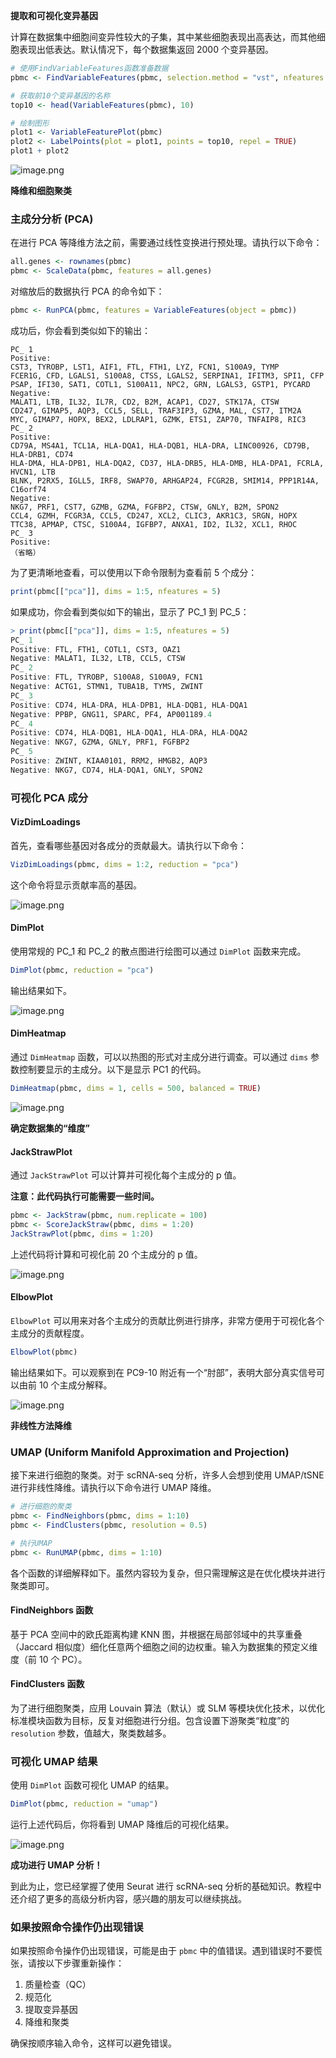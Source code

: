 **提取和可视化变异基因**

计算在数据集中细胞间变异性较大的子集，其中某些细胞表现出高表达，而其他细胞表现出低表达。默认情况下，每个数据集返回 2000 个变异基因。

```r
# 使用FindVariableFeatures函数准备数据
pbmc <- FindVariableFeatures(pbmc, selection.method = "vst", nfeatures = 2000)

# 获取前10个变异基因的名称
top10 <- head(VariableFeatures(pbmc), 10)

# 绘制图形
plot1 <- VariableFeaturePlot(pbmc)
plot2 <- LabelPoints(plot = plot1, points = top10, repel = TRUE)
plot1 + plot2
```

![image.png](https://raw.githubusercontent.com/aletolia/Pictures/main/202407082132930.png)

**降维和细胞聚类**

### 主成分分析 (PCA)

在进行 PCA 等降维方法之前，需要通过线性变换进行预处理。请执行以下命令：

```r
all.genes <- rownames(pbmc)
pbmc <- ScaleData(pbmc, features = all.genes)
```

对缩放后的数据执行 PCA 的命令如下：

```r
pbmc <- RunPCA(pbmc, features = VariableFeatures(object = pbmc))
```

成功后，你会看到类似如下的输出：

```
PC_ 1 
Positive:  
CST3, TYROBP, LST1, AIF1, FTL, FTH1, LYZ, FCN1, S100A9, TYMP 
FCER1G, CFD, LGALS1, S100A8, CTSS, LGALS2, SERPINA1, IFITM3, SPI1, CFP 
PSAP, IFI30, SAT1, COTL1, S100A11, NPC2, GRN, LGALS3, GSTP1, PYCARD 
Negative:  
MALAT1, LTB, IL32, IL7R, CD2, B2M, ACAP1, CD27, STK17A, CTSW 
CD247, GIMAP5, AQP3, CCL5, SELL, TRAF3IP3, GZMA, MAL, CST7, ITM2A 
MYC, GIMAP7, HOPX, BEX2, LDLRAP1, GZMK, ETS1, ZAP70, TNFAIP8, RIC3 
PC_ 2 
Positive:  
CD79A, MS4A1, TCL1A, HLA-DQA1, HLA-DQB1, HLA-DRA, LINC00926, CD79B, HLA-DRB1, CD74 
HLA-DMA, HLA-DPB1, HLA-DQA2, CD37, HLA-DRB5, HLA-DMB, HLA-DPA1, FCRLA, HVCN1, LTB 
BLNK, P2RX5, IGLL5, IRF8, SWAP70, ARHGAP24, FCGR2B, SMIM14, PPP1R14A, C16orf74 
Negative:  
NKG7, PRF1, CST7, GZMB, GZMA, FGFBP2, CTSW, GNLY, B2M, SPON2 
CCL4, GZMH, FCGR3A, CCL5, CD247, XCL2, CLIC3, AKR1C3, SRGN, HOPX 
TTC38, APMAP, CTSC, S100A4, IGFBP7, ANXA1, ID2, IL32, XCL1, RHOC 
PC_ 3 
Positive:  
（省略）
```

为了更清晰地查看，可以使用以下命令限制为查看前 5 个成分：

```r
print(pbmc[["pca"]], dims = 1:5, nfeatures = 5)
```

如果成功，你会看到类似如下的输出，显示了 PC_1 到 PC_5：

```r
> print(pbmc[["pca"]], dims = 1:5, nfeatures = 5)
PC_ 1
Positive: FTL, FTH1, COTL1, CST3, OAZ1
Negative: MALAT1, IL32, LTB, CCL5, CTSW
PC_ 2
Positive: FTL, TYROBP, S100A8, S100A9, FCN1
Negative: ACTG1, STMN1, TUBA1B, TYMS, ZWINT
PC_ 3
Positive: CD74, HLA-DRA, HLA-DPB1, HLA-DQB1, HLA-DQA1
Negative: PPBP, GNG11, SPARC, PF4, AP001189.4
PC_ 4
Positive: CD74, HLA-DQB1, HLA-DQA1, HLA-DRA, HLA-DQA2
Negative: NKG7, GZMA, GNLY, PRF1, FGFBP2
PC_ 5
Positive: ZWINT, KIAA0101, RRM2, HMGB2, AQP3
Negative: NKG7, CD74, HLA-DQA1, GNLY, SPON2
```

### 可视化 PCA 成分

#### VizDimLoadings

首先，查看哪些基因对各成分的贡献最大。请执行以下命令：

```r
VizDimLoadings(pbmc, dims = 1:2, reduction = "pca")
```

这个命令将显示贡献率高的基因。

![image.png](https://raw.githubusercontent.com/aletolia/Pictures/main/202407082133290.png)

#### **DimPlot**

使用常规的 PC_1 和 PC_2 的散点图进行绘图可以通过 `DimPlot` 函数来完成。

```r
DimPlot(pbmc, reduction = "pca")
```

输出结果如下。

![image.png](https://raw.githubusercontent.com/aletolia/Pictures/main/202407082135541.png)

#### **DimHeatmap**

通过 `DimHeatmap` 函数，可以以热图的形式对主成分进行调查。可以通过 `dims` 参数控制要显示的主成分。以下是显示 PC1 的代码。

```r
DimHeatmap(pbmc, dims = 1, cells = 500, balanced = TRUE)
```

![image.png](https://raw.githubusercontent.com/aletolia/Pictures/main/202407082136923.png)

**确定数据集的“维度”**

#### JackStrawPlot

通过 `JackStrawPlot` 可以计算并可视化每个主成分的 p 值。

**注意：此代码执行可能需要一些时间。**

```r
pbmc <- JackStraw(pbmc, num.replicate = 100)
pbmc <- ScoreJackStraw(pbmc, dims = 1:20)
JackStrawPlot(pbmc, dims = 1:20)
```

上述代码将计算和可视化前 20 个主成分的 p 值。

![image.png](https://raw.githubusercontent.com/aletolia/Pictures/main/202407082137544.png)

#### **ElbowPlot**

`ElbowPlot` 可以用来对各个主成分的贡献比例进行排序，非常方便用于可视化各个主成分的贡献程度。

```r
ElbowPlot(pbmc)
```

输出结果如下。可以观察到在 PC9-10 附近有一个“肘部”，表明大部分真实信号可以由前 10 个主成分解释。

![image.png](https://raw.githubusercontent.com/aletolia/Pictures/main/202407082138769.png)

**非线性方法降维**

### UMAP (Uniform Manifold Approximation and Projection)

接下来进行细胞的聚类。对于 scRNA-seq 分析，许多人会想到使用 UMAP/tSNE 进行非线性降维。请执行以下命令进行 UMAP 降维。

```r
# 进行细胞的聚类
pbmc <- FindNeighbors(pbmc, dims = 1:10)
pbmc <- FindClusters(pbmc, resolution = 0.5)

# 执行UMAP
pbmc <- RunUMAP(pbmc, dims = 1:10)
```

各个函数的详细解释如下。虽然内容较为复杂，但只需理解这是在优化模块并进行聚类即可。

#### FindNeighbors 函数

基于 PCA 空间中的欧氏距离构建 KNN 图，并根据在局部邻域中的共享重叠（Jaccard 相似度）细化任意两个细胞之间的边权重。输入为数据集的预定义维度（前 10 个 PC）。

#### FindClusters 函数

为了进行细胞聚类，应用 Louvain 算法（默认）或 SLM 等模块优化技术，以优化标准模块函数为目标，反复对细胞进行分组。包含设置下游聚类“粒度”的 `resolution` 参数，值越大，聚类数越多。

### 可视化 UMAP 结果

使用 `DimPlot` 函数可视化 UMAP 的结果。

```r
DimPlot(pbmc, reduction = "umap")
```

运行上述代码后，你将看到 UMAP 降维后的可视化结果。

![image.png](https://raw.githubusercontent.com/aletolia/Pictures/main/202407082138984.png)

**成功进行 UMAP 分析！**

到此为止，您已经掌握了使用 Seurat 进行 scRNA-seq 分析的基础知识。教程中还介绍了更多的高级分析内容，感兴趣的朋友可以继续挑战。

### 如果按照命令操作仍出现错误

如果按照命令操作仍出现错误，可能是由于 `pbmc` 中的值错误。遇到错误时不要慌张，请按以下步骤重新操作：

1. 质量检查（QC）
2. 规范化
3. 提取变异基因
4. 降维和聚类

确保按顺序输入命令，这样可以避免错误。